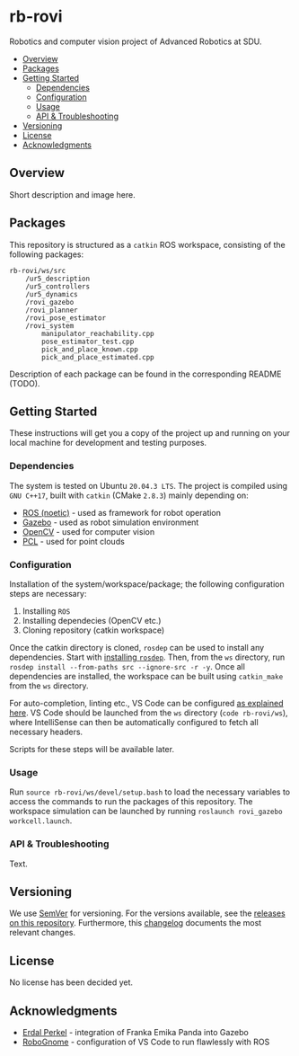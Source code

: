 # rb-rovi
Robotics and computer vision project of Advanced Robotics at SDU.

* [Overview](#overview)
* [Packages](#packages)
* [Getting Started](#getting-started)
	+ [Dependencies](#dependencies)
	+ [Configuration](#configuration)
	+ [Usage](#usage)
	+ [API & Troubleshooting](#api--troubleshooting)
* [Versioning](#versioning)
* [License](#license)
* [Acknowledgments](#acknowledgments)

## Overview

Short description and image here.

## Packages

This repository is structured as a `catkin` ROS workspace, consisting of the following packages:

```
rb-rovi/ws/src
    /ur5_description
    /ur5_controllers
    /ur5_dynamics
    /rovi_gazebo
    /rovi_planner
    /rovi_pose_estimator
    /rovi_system
        manipulator_reachability.cpp
        pose_estimator_test.cpp
        pick_and_place_known.cpp
        pick_and_place_estimated.cpp
```

Description of each package can be found in the corresponding README (TODO).

## Getting Started

These instructions will get you a copy of the project up and running on your local machine for development and testing purposes.

### Dependencies

The system is tested on Ubuntu `20.04.3 LTS`. The project is compiled using `GNU C++17`, built with `catkin` (CMake `2.8.3`) mainly depending on:

* [ROS (noetic)][ros] - used as framework for robot operation
* [Gazebo][gazebo] - used as robot simulation environment
* [OpenCV][opencv] - used for computer vision
* [PCL][pcl] - used for point clouds

### Configuration

Installation of the system/workspace/package; the following configuration steps are necessary:

1. Installing `ROS`
2. Installing dependecies (OpenCV etc.)
3. Cloning repository (catkin workspace)

Once the catkin directory is cloned, `rosdep` can be used to install any dependencies. Start with [installing `rosdep`][rosdep]. Then, from the `ws` directory, run `rosdep install --from-paths src --ignore-src -r -y`. Once all dependencies are installed, the workspace can be built using `catkin_make` from the `ws` directory.

For auto-completion, linting etc., VS Code can be configured [as explained here][ros-vs-code]. VS Code should be launched from the `ws` directory (`code rb-rovi/ws`), where IntelliSense can then be automatically configured to fetch all necessary headers.

Scripts for these steps will be available later.

### Usage

Run `source rb-rovi/ws/devel/setup.bash` to load the necessary variables to access the commands to run the packages of this repository. The workspace simulation can be launched by running `roslaunch rovi_gazebo workcell.launch`.

### API & Troubleshooting

Text.

## Versioning

We use [SemVer][semver] for versioning. For the versions available, see the [releases on this repository][releases]. Furthermore, this [changelog] documents the most relevant changes.

## License

No license has been decided yet.

## Acknowledgments

- [Erdal Perkel][erdal-git] - integration of Franka Emika Panda into Gazebo
- [RoboGnome][erdal-git] - configuration of VS Code to run flawlessly with ROS


[semver]: http://semver.org/
[releases]: about:blank
[changelog]: CHANGELOG.md
[wiki]: about:blank

[ros]: http://wiki.ros.org/noetic/
[gazebo]: http://gazebosim.org/
[opencv]: https://opencv.org/
[pcl]: https://pointclouds.org/
[rosdep]: http://wiki.ros.org/rosdep#Installing_rosdep
[ros-vs-code]: https://github.com/RoboGnome/VS_Code_ROS

[erdal-git]: https://github.com/erdalpekel
[robognome-git]: https://github.com/RoboGnome

